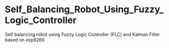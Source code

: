 # Self_Balancing_Robot_Using_Fuzzy_Logic_Controller
Self balancing robot using Fuzzy Logic Controller (FLC) and Kalman Filter based on esp8266
